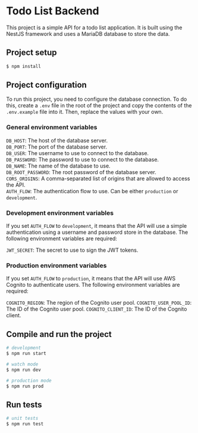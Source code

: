 # Todo List Backend

This project is a simple API for a todo list application. It is built using the NestJS framework and uses a MariaDB database to store the data.

## Project setup

```bash
$ npm install
```

## Project configuration

To run this project, you need to configure the database connection. To do this, create a `.env` file in the root of the project and copy the contents of the `.env.example` file into it. Then, replace the values with your own.

### General environment variables

`DB_HOST`: The host of the database server.  
`DB_PORT`: The port of the database server.  
`DB_USER`: The username to use to connect to the database.  
`DB_PASSWORD`: The password to use to connect to the database.  
`DB_NAME`: The name of the database to use.  
`DB_ROOT_PASSWORD`: The root password of the database server.  
`CORS_ORIGINS`: A comma-separated list of origins that are allowed to access the API.  
`AUTH_FLOW`: The authentication flow to use. Can be either `production` or `development`.

### Development environment variables

If you set `AUTH_FLOW` to `development`, it means that the API will use a simple authentication using a username and password store in the database. The following environment variables are required:

`JWT_SECRET`: The secret to use to sign the JWT tokens.

### Production environment variables

If you set `AUTH_FLOW` to `production`, it means that the API will use AWS Cognito to authenticate users. The following environment variables are required:

`COGNITO_REGION`: The region of the Cognito user pool.
`COGNITO_USER_POOL_ID`: The ID of the Cognito user pool.
`COGNITO_CLIENT_ID`: The ID of the Cognito client.

## Compile and run the project

```bash
# development
$ npm run start

# watch mode
$ npm run dev

# production mode
$ npm run prod
```

## Run tests

```bash
# unit tests
$ npm run test
```
